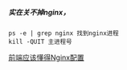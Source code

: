 ##### 实在关不掉nginx，

```jinja2
ps -e | grep nginx 找到nginx进程
kill -QUIT 主进程号
```

[前端应该懂得Nginx配置](https://juejin.im/post/5ea12412e51d4546e347f822#)